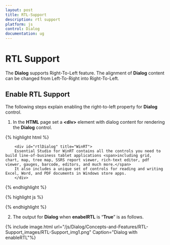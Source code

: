 ```yaml
---
layout: post
title: RTL-Support
description: rtl support
platform: js
control: Dialog
documentation: ug
---
```


# RTL Support

The **Dialog** supports Right-To-Left feature. The alignment of **Dialog** content can be changed from Left-To-Right into Right-To-Left.

## Enable RTL Support

The following steps explain enabling the right-to-left property for **Dialog** control.

1. In the **HTML** page set a **&lt;div&gt;** element with dialog content for rendering the **Dialog** control. 

{% highlight html %}

        <div id="rtlDialog" title="WinRT">
        Essential Studio for WinRT contains all the controls you need to build line-of-business tablet applications <span>including grid, chart, map, tree map, SSRS report viewer, rich-text editor, pdf viewer, gauges, barcode, editors, and much more.</span>
        It also includes a unique set of controls for reading and writing Excel, Word, and PDF documents in Windows store apps.
        </div>

{% endhighlight %}

{% highlight js %}

<script type="text/javascript">
// Enable RTL to the Dialog control by setting enableRTL property as true
    $("#rtlDialog").ejDialog({
        enableRTL: true,
        width: 550            
    });
 </script>

{% endhighlight %}

2. The output for **Dialog** when **enabelRTL** is “**True**” is as follows.

{% include image.html url="/js/Dialog/Concepts-and-Features/RTL-Support_images/RTL-Support_img1.png" Caption="Dialog with enableRTL"%}

